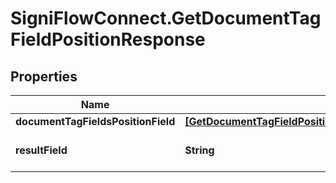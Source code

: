 # SigniFlowConnect.GetDocumentTagFieldPositionResponse

## Properties

Name | Type | Description | Notes
------------ | ------------- | ------------- | -------------
**documentTagFieldsPositionField** | [**[GetDocumentTagFieldPositionResponseDocumentTagFieldsPositionField]**](GetDocumentTagFieldPositionResponseDocumentTagFieldsPositionField.md) |  | 
**resultField** | **String** | Displays the result of the call. | 


